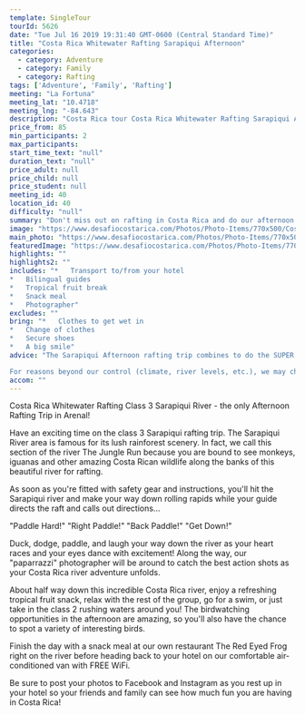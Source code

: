 ```yaml
---
template: SingleTour
tourId: 5626
date: "Tue Jul 16 2019 19:31:40 GMT-0600 (Central Standard Time)"
title: "Costa Rica Whitewater Rafting Sarapiqui Afternoon"
categories: 
  - category: Adventure
  - category: Family
  - category: Rafting
tags: ['Adventure', 'Family', 'Rafting']
meeting: "La Fortuna"
meeting_lat: "10.4718"
meeting_lng: "-84.643"
description: "Costa Rica tour Costa Rica Whitewater Rafting Sarapiqui Afternoon, id 5626"
price_from: 85
min_participants: 2
max_participants: 
start_time_text: "null"
duration_text: "null"
price_adult: null
price_child: null
price_student: null
meeting_id: 40
location_id: 40
difficulty: "null"
summary: "Don't miss out on rafting in Costa Rica and do our afternoon rafting on the exciting Sarapiqui River. You will love our Sarapiqui River that starts off with an exciting class 3 section. This afternoon rafting tour starts at 12pm, so you can sleep in and relax before hitting the river! The perfect adventure tour for you in Arenal Costa Rica!"
image: "https://www.desafiocostarica.com/Photos/Photo-Items/770x500/Costa-Rica-Whitewater-Rafting-Sarapiqui-Lower-Section-Half-Day-1497642733.jpg"
main_photo: "https://www.desafiocostarica.com/Photos/Photo-Items/770x500/Costa-Rica-Whitewater-Rafting-Sarapiqui-Lower-Section-Half-Day-1497642733.jpg"
featuredImage: "https://www.desafiocostarica.com/Photos/Photo-Items/770x500/Costa-Rica-Whitewater-Rafting-Sarapiqui-Lower-Section-Half-Day-1497642733.jpg"
highlights: ""
highlights2: ""
includes: "*   Transport to/from your hotel
*   Bilingual guides
*   Tropical fruit break
*   Snack meal
*   Photographer"
excludes: ""
bring: "*   Clothes to get wet in
*   Change of clothes
*   Secure shoes
*   A big smile"
advice: "The Sarapiqui Afternoon rafting trip combines to do the SUPER Mambo Combo with Lost Canyon Adventures Canyoning!Read more here on our Desafio Travel Blog about other rafting options.Be sure to check out our FAQs for Rafting in Costa RicaHave a look at our Adventure Waiver if you have questions about our adventure tour policies.Rafting involves inherent risk and you should be in good phyisical condition with no prior injury or medical condition such as asthma, heart issues, pregnancy, etc.We sell dry bags and Chum sunglass holders, river shoes and commemorative souvenir Rio Sarapiqui t-shirts at our office in our EGO Store in case you need any last-minute supplies.

For reasons beyond our control (climate, river levels, etc.), we may change to a more-suitable tour with an equal or similar adventure-appeal or offer other tour options. We reserve the right to cancel a trip due to unfavorable conditions and will only run a tour according to our company policies. Full refund is given if (on rare occasion) no tour is run. NOTE: We have an extra transport charge for hotels outside of our normal pick-up zone."
accom: ""
---
```

Costa Rica Whitewater Rafting Class 3 Sarapiqui River - the only Afternoon Rafting Trip in Arenal!

Have an exciting time on the class 3 Sarapiqui rafting trip. The Sarapiqui River area is famous for its lush rainforest scenery. In fact, we call this section of the river The Jungle Run because you are bound to see monkeys, iguanas and other amazing Costa Rican wildlife along the banks of this beautiful river for rafting.

As soon as you're fitted with safety gear and instructions, you'll hit the Sarapiqui river and make your way down rolling rapids while your guide directs the raft and calls out directions...

"Paddle Hard!" "Right Paddle!" "Back Paddle!" "Get Down!"

Duck, dodge, paddle, and laugh your way down the river as your heart races and your eyes dance with excitement! Along the way, our "paparrazzi" photographer will be around to catch the best action shots as your Costa Rica river adventure unfolds.

About half way down this incredible Costa Rica river, enjoy a refreshing tropical fruit snack, relax with the rest of the group, go for a swim, or just take in the class 2 rushing waters around you! The birdwatching opportunities in the afternoon are amazing, so you'll also have the chance to spot a variety of interesting birds.

Finish the day with a snack meal at our own restaurant The Red Eyed Frog right on the river before heading back to your hotel on our comfortable air-conditioned van with FREE WiFi.

Be sure to post your photos to Facebook and Instagram as you rest up in your hotel so your friends and family can see how much fun you are having in Costa Rica!